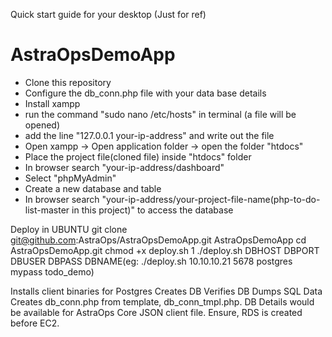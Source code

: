 Quick start guide for your desktop (Just for ref)
# AstraOpsDemoApp
* Clone this repository
* Configure the db_conn.php file with your data base details
* Install xampp
* run the command "sudo nano /etc/hosts" in terminal (a file will be opened)
* add the line "127.0.0.1  your-ip-address" and write out the file
* Open xampp -> Open application folder -> open the folder "htdocs"
* Place the project file(cloned file) inside "htdocs" folder
* In browser search "your-ip-address/dashboard"
* Select "phpMyAdmin"
* Create a new database and table
* In browser search "your-ip-address/your-project-file-name(php-to-do-list-master in this project)" to access the database 



Deploy in UBUNTU
git clone git@github.com:AstraOps/AstraOpsDemoApp.git AstraOpsDemoApp
cd AstraOpsDemoApp.git
chmod +x deploy.sh
1 ./deploy.sh DBHOST DBPORT DBUSER DBPASS DBNAME(eg: ./deploy.sh 10.10.10.21 5678  postgres mypass todo_demo) 

Installs client binaries for Postgres
Creates DB
Verifies DB 
Dumps SQL Data
Creates db_conn.php from template, db_conn_tmpl.php. DB Details would be available for AstraOps Core JSON client file. Ensure, RDS is created before EC2.


